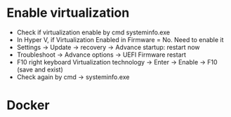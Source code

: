 # Enable virtualization
- Check if virtualization enable by cmd systeminfo.exe
- In Hyper V, if Virtualization Enabled in Firmware = No. Need to enable it
- Settings -> Update -> recovery -> Advance startup: restart now 
- Troubleshoot -> Advance options -> UEFI Firmware restart 
- F10 right keyboard Virtualization technology -> Enter -> Enable -> F10 (save and exist)
- Check again by cmd -> systeminfo.exe 

# Docker